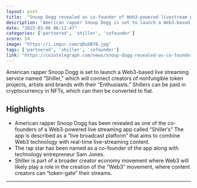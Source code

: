 ```yaml
---
layout: post
title:  "Snoop Dogg revealed as co-founder of Web3-powered livestream platform"
description: "American rapper Snoop Dogg is set to launch a Web3-based live streaming service named “Shiller,” which will connect creators of nonfungible token projects, artists and brands with their “Enthusiasts.” Shillers can be paid in cryptocurrency in NFTs, which can then be converted to fiat."
date: "2023-03-06 06:12:47"
categories: ['partnered', 'shiller', 'cofounder']
score: 54
image: "https://i.imgur.com/qDubBYB.jpg"
tags: ['partnered', 'shiller', 'cofounder']
link: "https://cointelegraph.com/news/snoop-dogg-revealed-as-co-founder-of-web3-powered-livestream-platform"
---
```


American rapper Snoop Dogg is set to launch a Web3-based live streaming service named “Shiller,” which will connect creators of nonfungible token projects, artists and brands with their “Enthusiasts.” Shillers can be paid in cryptocurrency in NFTs, which can then be converted to fiat.

## Highlights

- American rapper Snoop Dogg has been revealed as one of the co-founders of a Web3-powered live streaming app called “Shiller’s” The app is described as a “live broadcast platform” that aims to combine Web3 technology with real-time live-streaming content.
- The rap star has been named as a co-founder of the app along with technology entrepreneur Sam Jones.
- Shiller is part of a broader creator economy movement where Web3 will likely play a role in the creation of the “Web3” movement, where content creators can “token-gate” their streams.

---
